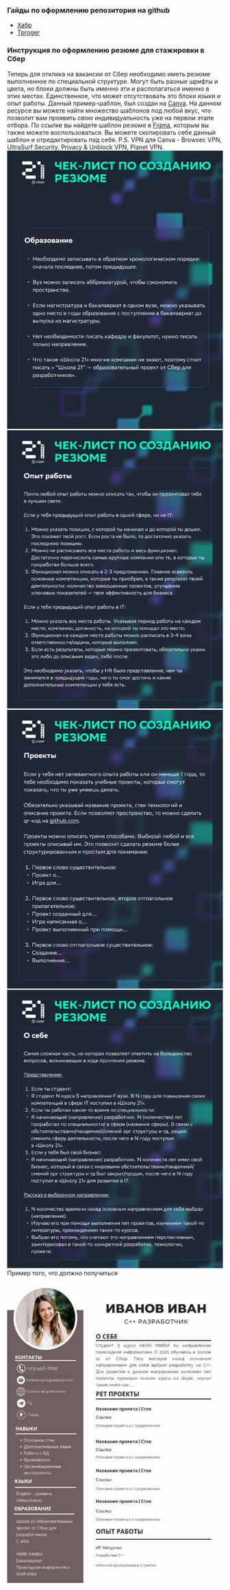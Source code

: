 ### Гайды по оформлению репозитория на github

- [Хабр](https://habr.com/ru/post/649363/)
- [Tproger](https://tproger.ru/articles/how-to-prepare-your-github-profile/)

### Инструкция по оформлению резюме для стажировки в Сбер
Теперь для отклика на вакансии от Сбер необходимо иметь резюме выполненное по специальной структуре. Могут быть разные шрифты и цвета, но блоки должны быть именно эти и располагаться именно в этих местах. Единственное, что может отсутствовать это блоки языки и опыт работы. Данный пример-шаблон, был создан на [Canva](https://www.canva.com/templates/?query=cv). На данном ресурсе вы можете найти множество шаблонов под любой вкус, что позволит вам проявить свою индивидуальность уже на первом этапе отбора.
По ссылке вы найдете шаблон резюме в [Figma](https://www.figma.com/file/dcpF8Vp2eMqITbWoKfWmj2/%D0%A8%D0%B0%D0%B1%D0%BB%D0%BE%D0%BD-%D1%80%D0%B5%D0%B7%D1%8E%D0%BC%D0%B5?type=design&node-id=0-1), которым вы также можете
воспользоваться. Вы можете скопировать себе данный шаблон и отредактировать под себя.
P.S. VPN для Canva - Browsec VPN, UltraSurf Security, Privacy & Unblock VPN, Planet VPN.
![стр1](media/PIN_резюме-1.png)
![стр2](media/PIN_резюме-2.png)
![стр3](media/PIN_резюме-3.png)
![стр4](media/PIN_резюме-4.png)
Пример того, что должно получиться
![стр5](media/photo1684314636.jpeg)
